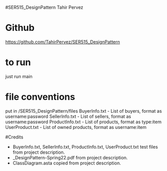  #SER515_DesignPattern
 Tahir Pervez
 # Github
 https://github.com/TahirPervez/SER515_DesignPattern
 
 # to run
 just run main
 
 # file conventions
 put in /SER515_DesignPattern/files
 BuyerInfo.txt - List of buyers, format as username:password
 SellerInfo.txt - List of sellers, format as username:password
 ProductInfo.txt - List of products, format as type:item
 UserProduct.txt - List of owned products, format as username:item
 
 #Credits
  - BuyerInfo.txt, SellerInfo.txt, ProductInfo.txt, UserProduct.txt test files from project description.
  - _DesignPattern-Spring22.pdf from project description.
  - ClassDiagram.asta copied from project description.
  